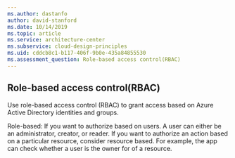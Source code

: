 ```yaml
---
ms.author: dastanfo
author: david-stanford
ms.date: 10/14/2019
ms.topic: article
ms.service: architecture-center
ms.subservice: cloud-design-principles
ms.uid: cddcb8c1-b117-406f-9b0e-435a84855530
ms.assessment_question: Role-based access control(RBAC)
---
```

## Role-based access control(RBAC)

Use role-based access control (RBAC) to grant access based on Azure Active Directory identities and groups.

Role-based: If you want to authorize based on users. A user can either be an administrator, creator, or reader. If you want to authorize an action based on a particular resource, consider resource based. For example, the app can check whether a user is the owner for of a resource.
